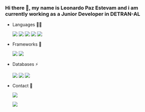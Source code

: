 ### Hi there 👋, my name is Leonardo Paz Estevam and i am currently working as a Junior Developer in DETRAN-AL


- Languages 👩‍💻 

  <img src="https://img.shields.io/badge/Python-3776AB?style=for-the-badge&logo=python&logoColor=white"/> 
  <img src="https://img.shields.io/badge/C%23-239120?style=for-the-badge&logo=c-sharp&logoColor=white"/> 
  <img src="https://img.shields.io/badge/HTML5-E34F26?style=for-the-badge&logo=html5&logoColor=white"/> 
  <img src="https://img.shields.io/badge/CSS3-1572B6?style=for-the-badge&logo=css3&logoColor=white"/>  
  <img src="https://img.shields.io/badge/Java-ED8B00?style=for-the-badge&logo=java&logoColor=white"/>
- Frameworks 🚀 

  <img src="https://img.shields.io/badge/Django-092E20?style=for-the-badge&logo=django&logoColor=white"/> 
  <img src="https://img.shields.io/badge/.NET-512BD4?style=for-the-badge&logo=dotnet&logoColor=white"/>
  
 - Databases ⚡ 
    
    
    <img src="https://img.shields.io/badge/MySQL-00000F?style=for-the-badge&logo=mysql&logoColor=white"/>   <img src="https://img.shields.io/badge/PostgreSQL-316192?style=for-the-badge&logo=postgresql&logoColor=white"/>   <img src="https://img.shields.io/badge/redis-%23DD0031.svg?&style=for-the-badge&logo=redis&logoColor=white"/>

- Contact 📱

  <a href="mailto:leopestevam@hotmail.com?"><img src="https://img.shields.io/badge/Microsoft_Outlook-0078D4?style=for-the-badge&logo=microsoft-outlook&logoColor=white"/></a>

  <img src="https://github-readme-stats.vercel.app/api?username=LeoPazEs&show_icons=true&theme=dark"/>

